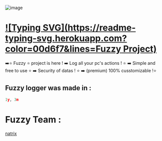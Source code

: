 ![image](https://user-images.githubusercontent.com/88579983/148086091-d0050d4c-2dc6-4729-bafd-aa7e183a96d9.png)

# [![Typing SVG](https://readme-typing-svg.herokuapp.com?color=00d6f7&lines=Fuzzy Project)](https://git.io/typing-svg)

➡️⭐ Fuzzy ⭐ project is here ! 
➡️ Log all your pc's actions ! ⭐
➡️ Simple and free to use ⭐
➡️ Security of datas ! ⭐
➡️ (premium) 100% cusstomizable !⭐


## Fuzzy logger was made in :
```PYTHON
1y, 3m
```

# Fuzzy Team :
[natrix](https://github.com/natrixdev)

